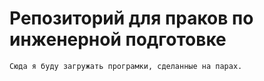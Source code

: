 # Репозиторий для праков по инженерной подготовке
```text
Сюда я буду загружать програмки, сделанные на парах.
```
 
 
